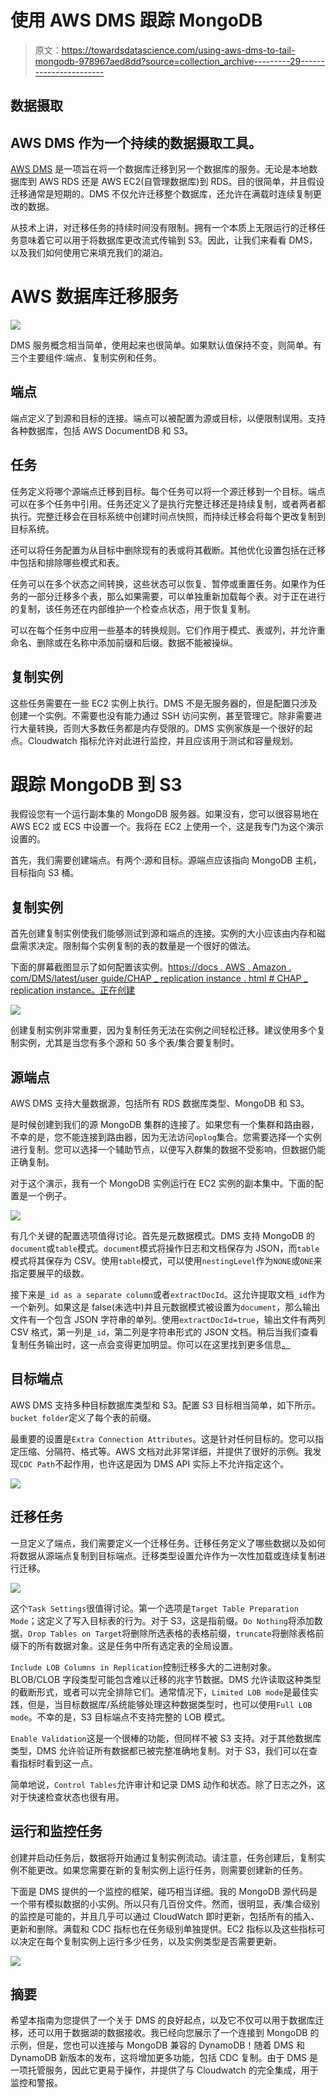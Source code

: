 # 使用 AWS DMS 跟踪 MongoDB

> 原文：<https://towardsdatascience.com/using-aws-dms-to-tail-mongodb-978967aed8dd?source=collection_archive---------29----------------------->

## 数据摄取

## AWS DMS 作为一个持续的数据摄取工具。

[AWS DMS](https://aws.amazon.com/dms/) 是一项旨在将一个数据库迁移到另一个数据库的服务。无论是本地数据库到 AWS RDS 还是 AWS EC2(自管理数据库)到 RDS。目的很简单，并且假设迁移通常是短期的。DMS 不仅允许迁移整个数据库，还允许在满载时连续复制更改的数据。

从技术上讲，对迁移任务的持续时间没有限制。拥有一个本质上无限运行的迁移任务意味着它可以用于将数据库更改流式传输到 S3。因此，让我们来看看 DMS，以及我们如何使用它来填充我们的湖泊。

# AWS 数据库迁移服务

![](img/01442a075f1415b06fbdd60795bd59c1.png)

DMS 服务概念相当简单，使用起来也很简单。如果默认值保持不变，则简单。有三个主要组件:端点、复制实例和任务。

## 端点

端点定义了到源和目标的连接。端点可以被配置为源或目标，以便限制误用。支持各种数据库，包括 AWS DocumentDB 和 S3。

## 任务

任务定义将哪个源端点迁移到目标。每个任务可以将一个源迁移到一个目标。端点可以在多个任务中引用。任务还定义了是执行完整迁移还是持续复制，或者两者都执行。完整迁移会在目标系统中创建时间点快照，而持续迁移会将每个更改复制到目标系统。

还可以将任务配置为从目标中删除现有的表或将其截断。其他优化设置包括在迁移中包括和排除哪些模式和表。

任务可以在多个状态之间转换，这些状态可以恢复、暂停或重置任务。如果作为任务的一部分迁移多个表，那么如果需要，可以单独重新加载每个表。对于正在进行的复制，该任务还在内部维护一个检查点状态，用于恢复复制。

可以在每个任务中应用一些基本的转换规则。它们作用于模式、表或列，并允许重命名、删除或在名称中添加前缀和后缀。数据不能被操纵。

## 复制实例

这些任务需要在一些 EC2 实例上执行。DMS 不是无服务器的，但是配置只涉及创建一个实例。不需要也没有能力通过 SSH 访问实例，甚至管理它。除非需要进行大量转换，否则大多数任务都是内存受限的。DMS 实例家族是一个很好的起点。Cloudwatch 指标允许对此进行监控，并且应该用于测试和容量规划。

# 跟踪 MongoDB 到 S3

我假设您有一个运行副本集的 MongoDB 服务器。如果没有，您可以很容易地在 AWS EC2 或 ECS 中设置一个。我将在 EC2 上使用一个，这是我专门为这个演示设置的。

首先，我们需要创建端点。有两个:源和目标。源端点应该指向 MongoDB 主机，目标指向 S3 桶。

## 复制实例

首先创建复制实例使我们能够测试到源和端点的连接。实例的大小应该由内存和磁盘需求决定。限制每个实例复制的表的数量是一个很好的做法。

下面的屏幕截图显示了如何配置该实例。[https://docs . AWS . Amazon . com/DMS/latest/user guide/CHAP _ replication instance . html # CHAP _ replication instance。正在创建](https://docs.aws.amazon.com/dms/latest/userguide/CHAP_ReplicationInstance.html#CHAP_ReplicationInstance.Creating)

![](img/319dfe2e215a516ee3c81a5ea9296e9b.png)

创建复制实例非常重要，因为复制任务无法在实例之间轻松迁移。建议使用多个复制实例，尤其是当您有多个源和 50 多个表/集合要复制时。

## 源端点

AWS DMS 支持大量数据源，包括所有 RDS 数据库类型、MongoDB 和 S3。

是时候创建到我们的源 MongoDB 集群的连接了。如果您有一个集群和路由器，不幸的是，您不能连接到路由器，因为无法访问`oplog`集合。您需要选择一个实例进行复制。您可以选择一个辅助节点，以便写入群集的数据不受影响，但数据仍能正确复制。

对于这个演示，我有一个 MongoDB 实例运行在 EC2 实例的副本集中。下面的配置是一个例子。

![](img/b889dfa39413b03d004f453b08649be6.png)

有几个关键的配置选项值得讨论。首先是元数据模式。DMS 支持 MongoDB 的`document`或`table`模式。`document`模式将操作日志和文档保存为 JSON，而`table`模式将其保存为 CSV。使用`table`模式，可以使用`nestingLevel`作为`NONE`或`ONE`来指定要展平的级数。

接下来是`_id as a separate column`或者`extractDocId`。这允许提取文档`_id`作为一个新列。如果这是 false(未选中)并且元数据模式被设置为`document`，那么输出文件有一个包含 JSON 字符串的单列。使用`extractDocId=true`，输出文件有两列 CSV 格式，第一列是`_id`，第二列是字符串形式的 JSON 文档。稍后当我们查看复制任务输出时，这一点会变得更加明显。你可以在这里找到更多信息[。](https://docs.aws.amazon.com/dms/latest/userguide/CHAP_Source.MongoDB.html)

## 目标端点

AWS DMS 支持多种目标数据库类型和 S3。配置 S3 目标相当简单，如下所示。`bucket folder`定义了每个表的前缀。

最重要的设置是`Extra Connection Attributes`。这是针对任何目标的。您可以指定压缩、分隔符、格式等。AWS 文档对此非常详细，并提供了很好的示例。我发现`CDC Path`不起作用，也许这是因为 DMS API 实际上不允许指定这个。

![](img/b381d8dab646bc3f4963d67bf7b19a7f.png)

## 迁移任务

一旦定义了端点，我们需要定义一个迁移任务。迁移任务定义了哪些数据以及如何将数据从源端点复制到目标端点。迁移类型设置允许作为一次性加载或连续复制进行迁移。

![](img/33cb235caf53c597886d65da3bccdbe8.png)

这个`Task Settings`很值得讨论。第一个选项是`Target Table Preparation Mode`；这定义了写入目标表的行为。对于 S3，这是指前缀。`Do Nothing`将添加数据，`Drop Tables on Target`将删除所选表格的表格前缀，`truncate`将删除表格前缀下的所有数据对象。这是任务中所有选定表的全局设置。

`Include LOB Columns in Replication`控制迁移多大的二进制对象。BLOB/CLOB 字段类型可能包含难以迁移的兆字节数据。DMS 允许读取这种类型的截断形式，或者可以完全排除它们。通常情况下，`Limited LOB mode`是最佳实践，但是，当目标数据库/系统能够处理这种数据类型时，也可以使用`Full LOB mode`。不幸的是，S3 目标端点不支持完整的 LOB 模式。

`Enable Validation`这是一个很棒的功能，但同样不被 S3 支持。对于其他数据库类型，DMS 允许验证所有数据都已被完整准确地复制。对于 S3，我们可以在查看指标时看到这一点。

简单地说，`Control Tables`允许审计和记录 DMS 动作和状态。除了日志之外，这对于快速检查状态也很有用。

## 运行和监控任务

创建并启动任务后，数据将开始通过复制实例流动。请注意，任务创建后，复制实例不能更改。如果您需要在新的复制实例上运行任务，则需要创建新的任务。

下面是 DMS 提供的一个监控的框架，碰巧相当详细。我的 MongoDB 源代码是一个带有模拟数据的小实例。所以只有几百份文件。然而，很明显，表/集合级别的监控是可能的，并且几乎可以通过 CloudWatch 即时更新，包括所有的插入、更新和删除。满载和 CDC 指标也在任务级别单独提供。EC2 指标以及这些指标可以决定在每个复制实例上运行多少任务，以及实例类型是否需要更新。

![](img/70cb0db7603bddfde8f9467b3f41c2b4.png)

## 摘要

希望本指南为您提供了一个关于 DMS 的良好起点，以及它不仅可以用于数据库迁移，还可以用于数据湖的数据接收。我已经向您展示了一个连接到 MongoDB 的示例，但是，您也可以连接与 MongoDB 兼容的 DynamoDB！随着 DMS 和 DynamoDB 新版本的发布，这将增加更多功能，包括 CDC 复制。由于 DMS 是一项托管服务，因此它更易于操作，并提供了与 Cloudwatch 的完全集成，用于监控和警报。